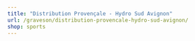 ```yaml
---
title: "Distribution Provençale - Hydro Sud Avignon"
url: /graveson/distribution-provencale-hydro-sud-avignon/
shop: sports
---
```


